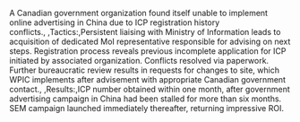 A Canadian government organization found itself unable to implement online advertising in China due to ICP registration history conflicts., ,Tactics:,Persistent liaising with Ministry of Information leads to acquisition of dedicated MoI representative responsible for advising on next steps. Registration process reveals previous incomplete application for ICP initiated by associated organization. Conflicts resolved via paperwork. Further bureaucratic review results in requests for changes to site, which WPIC implements after advisement with appropriate Canadian government contact., ,Results:,ICP number obtained within one month, after government advertising campaign in China had been stalled for more than six months. SEM campaign launched immediately thereafter, returning impressive ROI.